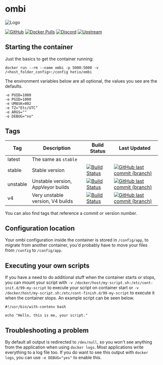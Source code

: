 # ombi

![Logo](https://raw.githubusercontent.com/hotio/unraid-templates/master/hotio/img/ombi.png)  

[![GitHub](https://img.shields.io/badge/source-github-lightgrey)](https://github.com/hotio/docker-ombi)
[![Docker Pulls](https://img.shields.io/docker/pulls/hotio/ombi)](https://hub.docker.com/r/hotio/ombi)
[![Discord](https://img.shields.io/discord/610068305893523457?color=738ad6&label=discord&logo=discord&logoColor=white)](https://discord.gg/3SnkuKp)
[![Upstream](https://img.shields.io/badge/upstream-project-yellow)](https://github.com/tidusjar/Ombi)

## Starting the container

Just the basics to get the container running:

```shell
docker run --rm --name ombi -p 5000:5000 -v /<host_folder_config>:/config hotio/ombi
```

The environment variables below are all optional, the values you see are the defaults.

```shell
-e PUID=1000
-e PGID=1000
-e UMASK=002
-e TZ="Etc/UTC"
-e ARGS=""
-e DEBUG="no"
```

## Tags

| Tag      | Description                       | Build Status                                                                                                                                        | Last Updated                                                                                                                                                  |
| ---------|-----------------------------------|-----------------------------------------------------------------------------------------------------------------------------------------------------|---------------------------------------------------------------------------------------------------------------------------------------------------------------|
| latest   | The same as `stable`              |                                                                                                                                                     |                                                                                                                                                               |
| stable   | Stable version                    | [![Build Status](https://cloud.drone.io/api/badges/hotio/docker-ombi/status.svg?ref=refs/heads/stable)](https://cloud.drone.io/hotio/docker-ombi)   | [![GitHub last commit (branch)](https://img.shields.io/github/last-commit/hotio/docker-ombi/stable)](https://github.com/hotio/docker-ombi/commits/stable)     |
| unstable | Unstable version, AppVeyor builds | [![Build Status](https://cloud.drone.io/api/badges/hotio/docker-ombi/status.svg?ref=refs/heads/unstable)](https://cloud.drone.io/hotio/docker-ombi) | [![GitHub last commit (branch)](https://img.shields.io/github/last-commit/hotio/docker-ombi/unstable)](https://github.com/hotio/docker-ombi/commits/unstable) |
| v4       | Very unstable version, V4 builds  | [![Build Status](https://cloud.drone.io/api/badges/hotio/docker-ombi/status.svg?ref=refs/heads/v4)](https://cloud.drone.io/hotio/docker-ombi)       | [![GitHub last commit (branch)](https://img.shields.io/github/last-commit/hotio/docker-ombi/v4)](https://github.com/hotio/docker-ombi/commits/v4)             |

You can also find tags that reference a commit or version number.

## Configuration location

Your ombi configuration inside the container is stored in `/config/app`, to migrate from another container, you'd probably have to move your files from `/config` to `/config/app`.

## Executing your own scripts

If you have a need to do additional stuff when the container starts or stops, you can mount your script with `-v /docker/host/my-script.sh:/etc/cont-init.d/99-my-script` to execute your script on container start or `-v /docker/host/my-script.sh:/etc/cont-finish.d/99-my-script` to execute it when the container stops. An example script can be seen below.

```shell
#!/usr/bin/with-contenv bash

echo "Hello, this is me, your script."
```

## Troubleshooting a problem

By default all output is redirected to `/dev/null`, so you won't see anything from the application when using `docker logs`. Most applications write everything to a log file too. If you do want to see this output with `docker logs`, you can use `-e DEBUG="yes"` to enable this.
